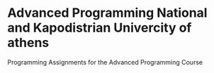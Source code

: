 # Advanced Programming National and Kapodistrian Univercity of athens
Programming Assignments for the Advanced Programming Course

